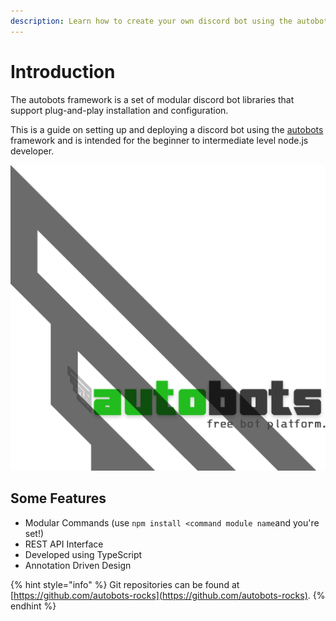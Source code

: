 ```yaml
---
description: Learn how to create your own discord bot using the autobots framework.
---
```


# Introduction

The autobots framework is a set of modular discord bot libraries that support plug-and-play installation and configuration.

This is a guide on setting up and deploying a discord bot using the [autobots](https://autobots.rocks) framework and is intended for the beginner to intermediate level node.js developer.

![Sponsored by autobots.host - free bot hosting platform.](.gitbook/assets/logo-short-transparent.png)

## Some Features

* Modular Commands \(use `npm install <command module name`and you're set!\)
* REST API Interface
* Developed using TypeScript
* Annotation Driven Design

{% hint style="info" %}
Git repositories can be found at [https://github.com/autobots-rocks](https://github.com/autobots-rocks).
{% endhint %}

